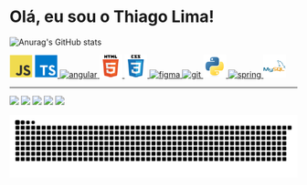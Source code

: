 # Olá, eu sou o Thiago Lima!


![Anurag's GitHub stats](https://github-readme-stats.vercel.app/api?username=limathiagos&show_icons=true&theme=highcontrast) 
<!-- 
![Top Langs](https://github-readme-stats.vercel.app/api/top-langs/?username=limathiagos&layout=compact&theme=highcontrast) -->

<div style="display: inline_block">

<a href="https://developer.mozilla.org/en-US/docs/Web/JavaScript" target="_blank"> <img src="https://raw.githubusercontent.com/devicons/devicon/master/icons/javascript/javascript-original.svg" alt="javascript" width="40" height="40"/></a>
<a href="https://www.typescriptlang.org/" target="_blank"> <img src="https://raw.githubusercontent.com/devicons/devicon/master/icons/typescript/typescript-original.svg" alt="typescript" width="40" height="40"/> </a>
<a href="https://angular.io" target="_blank"> <img src="https://angular.io/assets/images/logos/angular/angular.svg" alt="angular" width="40" height="40"/> </a>
<a href="https://www.w3.org/html/" target="_blank"> <img src="https://raw.githubusercontent.com/devicons/devicon/master/icons/html5/html5-original-wordmark.svg" alt="html5" width="40" height="40"/> </a> 
<a href="https://www.w3schools.com/css/" target="_blank"> <img src="https://raw.githubusercontent.com/devicons/devicon/master/icons/css3/css3-original-wordmark.svg" alt="css3" width="40" height="40"/> </a>
<a href="https://www.figma.com/" target="_blank"> <img src="https://www.vectorlogo.zone/logos/figma/figma-icon.svg" alt="figma" width="40" height="40"/> </a> 
<a href="https://git-scm.com/" target="_blank"> <img src="https://www.vectorlogo.zone/logos/git-scm/git-scm-icon.svg" alt="git" width="40" height="40"/> </a>
<a href="https://www.python.org" target="_blank"> <img src="https://raw.githubusercontent.com/devicons/devicon/master/icons/python/python-original.svg" alt="python" width="40" height="40"/> </a> <a href="https://spring.io/" target="_blank"> <img src="https://www.vectorlogo.zone/logos/springio/springio-icon.svg" alt="spring" width="40" height="40"/> </a>
<a href="https://www.mysql.com/" target="_blank"> <img src="https://raw.githubusercontent.com/devicons/devicon/master/icons/mysql/mysql-original-wordmark.svg" alt="mysql" width="40" height="40"/> </a>

</div>

<hr>

[<img src="https://img.shields.io/badge/youtube-%23E60023.svg?&style=for-the-badge&logo=youtube&logoColor=white" />](https://www.youtube.com/channel/UCnATHGHftSGHbhn6uF8dEUA)  [<img src = "https://img.shields.io/badge/instagram-%23E4405F.svg?&style=for-the-badge&logo=instagram&logoColor=white">](https://www.instagram.com/thi.code/) [<img src="https://img.shields.io/badge/linkedin-%230077B5.svg?&style=for-the-badge&logo=linkedin&logoColor=white" />](https://www.linkedin.com/in/thicode/) [<img src="https://img.shields.io/badge/Codepen-000000?style=for-the-badge&logo=codepen&logoColor=white" />](https://codepen.io/thicode) [<img src="https://img.shields.io/badge/-gmail-2EC866?style=for-the-badge&logo=gmail&logoColor=white" />](mailto:docencia.thiago@gmail.com)

![Snake animation](https://github.com/limathiagos/limathiagos/blob/output/github-contribution-grid-snake.svg)
